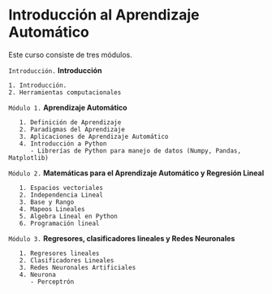# Introducción al Aprendizaje Automático

Este curso consiste de tres módulos. 

`Introducción.` **Introducción**

    1. Introducción. 
    2. Herramientas computacionales

`Módulo 1.` **Aprendizaje Automático**

       1. Definición de Aprendizaje
       2. Paradigmas del Aprendizaje
       3. Aplicaciones de Aprendizaje Automático
       4. Introducción a Python
          - Librerías de Python para manejo de datos (Numpy, Pandas, Matplotlib)
   
`Módulo 2.` **Matemáticas para el Aprendizaje Automático y Regresión Lineal**

       1. Espacios vectoriales
       2. Independencia Lineal
       3. Base y Rango
       4. Mapeos Lineales
       5. Algebra Líneal en Python
       6. Programación lineal
       
   
`Módulo 3.`  **Regresores, clasificadores lineales y Redes Neuronales**

       1. Regresores lineales
       2. Clasificadores Lineales
       3. Redes Neuronales Artificiales
       4. Neurona
          - Perceptrón